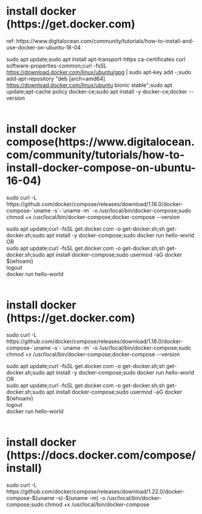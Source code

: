 

<h1>install docker (https://get.docker.com)</h1>
ref: https://www.digitalocean.com/community/tutorials/how-to-install-and-use-docker-on-ubuntu-18-04

sudo apt update;sudo apt install apt-transport-https ca-certificates curl software-properties-common;curl -fsSL https://download.docker.com/linux/ubuntu/gpg | sudo apt-key add -;sudo add-apt-repository "deb [arch=amd64] https://download.docker.com/linux/ubuntu bionic stable";sudo apt update;apt-cache policy docker-ce;sudo apt install -y docker-ce;docker --version
<br>
<br>
<h1>install docker compose(https://www.digitalocean.com/community/tutorials/how-to-install-docker-compose-on-ubuntu-16-04)</h1>
sudo curl -L https://github.com/docker/compose/releases/download/1.18.0/docker-compose-`uname -s`-`uname -m` -o /usr/local/bin/docker-compose;sudo chmod +x /usr/local/bin/docker-compose;docker-compose --version



sudo apt update;curl -fsSL get.docker.com -o get-docker.sh;sh get-docker.sh;sudo apt install -y docker-compose;sudo docker run hello-world<br>
OR<br>
sudo apt update;curl -fsSL get.docker.com -o get-docker.sh;sh get-docker.sh;sudo apt install docker-compose;sudo usermod -aG docker $(whoami)<br>
logout<br>
docker run hello-world<br>
<br>


<h1>install docker (https://get.docker.com)</h1>
sudo curl -L https://github.com/docker/compose/releases/download/1.18.0/docker-compose-`uname -s`-`uname -m` -o /usr/local/bin/docker-compose;sudo chmod +x /usr/local/bin/docker-compose;docker-compose --version



sudo apt update;curl -fsSL get.docker.com -o get-docker.sh;sh get-docker.sh;sudo apt install -y docker-compose;sudo docker run hello-world<br>
OR<br>
sudo apt update;curl -fsSL get.docker.com -o get-docker.sh;sh get-docker.sh;sudo apt install docker-compose;sudo usermod -aG docker $(whoami)<br>
logout<br>
docker run hello-world<br>
<br>



<h1>install docker (https://docs.docker.com/compose/install)</h1>
sudo curl -L https://github.com/docker/compose/releases/download/1.22.0/docker-compose-$(uname -s)-$(uname -m) -o /usr/local/bin/docker-compose;sudo chmod +x /usr/local/bin/docker-compose


